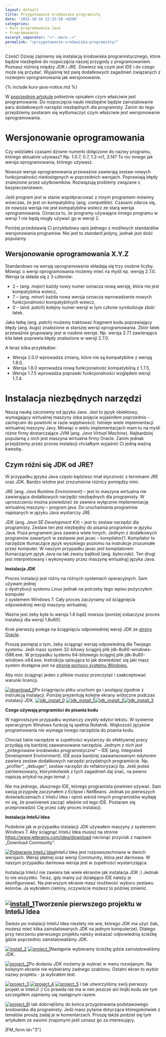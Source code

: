 ```yaml
---
layout: default
title: Przygotowanie środowiska programisty
date: '2015-10-18 22:33:58 +0200'
categories:
- Kurs programowania Java
- Programowanie
excerpt_separator: "<!--more-->"
permalink: "/przygotowanie-srodowiska-programisty/"
---
```

Cześć! Dzisiaj zajmiemy się instalacją środowiska programistycznego, które będzie niezbędne do rozpoczęcia naszej przygody z programowaniem. Poznasz różnicę między JDK i JRE. Dowiesz się czym jest IDE i do czego może się przydać. Wyjaśnię też parę dodatkowych zagadnień związanych z rozwojem oprogramowania jak wersjonowanie.

{% include kurs-java-notice.md %}

W [poprzednim artykule](http://www.samouczekprogramisty.pl/czym-wlasciwie-jest-programowanie/) pobieżnie opisałem czym właściwie jest programowanie. Do rozpoczęcia nauki niezbędne będzie zainstalowanie paru dodatkowych narzędzi niezbędnych dla programisty. Zanim do tego przejdziemy postaram się wytłumaczyć czym właściwie jest wersjonowanie oprogramowania.

# Wersjonowanie oprogramowania
  
Czy widziałeś czasami dziwne numerki dołączone do nazwy programu, którego aktualnie używasz? Np. 1.0.7, 0.7, 1.2-rc1, 3.14? To nic innego jak wersja oprogramowania, którego używasz.

Nowsze wersje oprogramowania przeważnie zawierają zestaw nowych funkcjonalności niedostępnych w poprzednich wersjach. Poprawiają błędy znalezione przez użytkowników. Rozwiązują problemy związane z bezpieczeństwem.

Jeśli program jest w stanie współpracować z innym programem mówimy wówczas, że jest on kompatybilny (ang. _compatible_). Czasami zdarza się, że nowsza wersja nie jest kompatybilna wstecz ze starą wersja oprogramowania. Oznacza to, że programy używające innego programu w wersji 1 nie będą mogły używać go w wersji 2.

Poniżej przedstawię Ci przykładowy opis jednego z możliwych standardów wersjonowania programów. Nie jest to standard jedyny, jednak jest dość popularny.

## Wersjonowanie oprogramowania X.Y.Z
  
Standardowo na wersję oprogramowania składają się trzy osobne liczby. Mówiąc o wersji oprogramowania możemy mieć na myśli np. wersję 2.7.0. Wersja ta składa się z 3 członów:
- 2 – (ang. _major_) każdy nowy numer oznacza nową wersję, która nie jest kompatybilna wstecz,
- 7 – (ang. _minor_) każda nowa wersja oznacza wprowadzenie nowych funkcjonalności kompatybilnych wstecz,
- 0 – (and. _patch_) kolejny numer wersji w tym członie symbolizuje zbiór łatek.
  
  
Jako łatkę (ang. _patch_) możemy traktować fragment kodu poprawiający błędy (ang. _bugs_) znalezione w starszej wersji oprogramowania. Zbiór łatek przeważnie grupowany jest w osobne wersje. Np. wersja 2.7.1 zawierająca kila łatek poprawia błędy znalezione w wersji 2.7.0.

A teraz kilka przykładów:

- Wersja 2.0.0 wprowadza zmiany, które nie są kompatybilne z wersją 1.8.0,
- Wersja 1.8.0 wprowadza nową funkcjonalność kompatybilną z 1.7.5,
- Wersja 1.7.5 wprowadza poprawki funkcjonalności względem wersji 1.7.4.
  

# Instalacja niezbędnych narzędzi
  
Naszą naukę zaczniemy od języka Java. Jest to język obiektowy, wymagający wirtualnej maszyny (oba pojęcia wyjaśniłem poprzednio - zachęcam do powtórki w razie wątpliwości). Istnieje wiele implementacji wirtualnej maszyny Javy. Mówiąc o wielu implementacjach mam tu na myśli różne firmy dostarczające JVM (ang. _Java Virtual Machine_). Najbardziej popularną z nich jest maszyna wirtualna firmy Oracle. Zanim jednak przejdziemy przez proces instalacji chciałbym wyjaśnić Ci jedną ważną kwestię..
## Czym różni się JDK od JRE?
  
W przypadku języka Java często będziesz miał styczność z terminami JRE oraz JDK. Bardzo istotne jest zrozumienie różnicy pomiędzy nimi.

JRE (ang. _Java Runtime Environment)_ – jest to maszyna wirtualna nie zawierająca dodatkowych narzędzi niezbędnych dla programisty. W uproszczeniu można powiedzieć że zawiera wyłącznie implementację wirtualnej maszyny – program java. Do uruchamiania programów napisanych w języku Java wystarczy JRE.

JDK (ang. _Java SE Development Kit_) – jest to zestaw narzędzi dla programisty. Zestaw ten jest niezbędny do pisania programów w języku Java. Poza programem java zawiera wiele innych. Jednym z dodatkowych programów zawartych w zestawie jest javac – kompilator[1. Kompilator to narzędzie tłumaczące język wysokiego poziomu na instrukcje zrozumiałe przez komputer. W naszym przypadku javac jest kompilatorem tłumaczącym język Java na tak zwany bajtkod (ang. _bytecode_). Ten drugi jest interpretowany i wykonywany przez maszynę wirtualną] języka Java.

**Instalacja JDK**

Proces instalacji jest różny na różnych systemach operacyjnych. Sam używam jednej  
z dystrybucji systemu Linux jednak na potrzeby tego wpisu pożyczyłem komputer  
z systemem Windows 7. Cały proces zaczynamy od ściągnięcia odpowiedniej wersji maszyny wirtualnej.

Ważne jest żeby była to wersja 1.8 bądź nowsza (poniżej zobaczysz proces instalacji dla wersji 1.8u60).

Krok pierwszy polega na ściągnięciu odpowiedniej wersji JDK ze [strony Oracle](http://www.oracle.com/technetwork/java/javase/downloads/jdk8-downloads-2133151.html).

Proszę pamiętaj o tym, żeby ściągnąć wersję odpowiednią dla Twojego systemu. Jeśli masz system 32-bitowy ściągnij plik jdk-8u60-windows-i586.exe. W przypadku systemu 64-bitowego ściągnij plik jdk-8u60-windows-x64.exe. Instrukcja opisująca to jak dowiedzieć się jaki masz system dostępna jest na [stronie pomocy systemu Windows.](http://windows.microsoft.com/pl-pl/windows/32-bit-and-64-bit-window)

Aby móc ściągnąć jeden z plików musisz przeczytać i zaakceptować warunki licencji.

[![download_0](http://www.samouczekprogramisty.pl/wp-content/uploads/2015/10/download_0-150x150.jpg)](http://www.samouczekprogramisty.pl/wp-content/uploads/2015/10/download_0.jpg)Po ściągnięciu pliku uruchom go i postępuj zgodnie z instrukcją instalacji. Poniżej prezentuję kolejne ekrany widoczne podczas instalacji JDK. [![jdk_install_0](http://www.samouczekprogramisty.pl/wp-content/uploads/2015/10/jdk_install_0-150x150.jpg)](http://www.samouczekprogramisty.pl/wp-content/uploads/2015/10/jdk_install_0.jpg) [![jdk_install_1](http://www.samouczekprogramisty.pl/wp-content/uploads/2015/10/jdk_install_1-150x150.jpg)](http://www.samouczekprogramisty.pl/wp-content/uploads/2015/10/jdk_install_1.jpg)[![jdk_install_2](http://www.samouczekprogramisty.pl/wp-content/uploads/2015/10/jdk_install_2-150x150.jpg)](http://www.samouczekprogramisty.pl/wp-content/uploads/2015/10/jdk_install_2.jpg)[![jdk_install_3](http://www.samouczekprogramisty.pl/wp-content/uploads/2015/10/jdk_install_3-150x150.jpg)](http://www.samouczekprogramisty.pl/wp-content/uploads/2015/10/jdk_install_3.jpg)

**Czego używają programiści do pisania kodu**

W najprostszym przypadku wystarczy zwykły edytor tekstu. W systemie operacyjnym Windows funkcję tą spełnia Notatnik. Większość języków programowania nie wymaga innego narzędzia do pisania kodu.

Chociaż takie narzędzie w zupełności wystarczy do efektywnej pracy przydają się bardziej zaawansowane narzędzia. Jednym z nich jest „zintegrowane środowisko programistyczne” – IDE (ang. Integrated Development Environment). IDE poza bardziej zaawansowanym edytorem zawiera zestaw dodatkowych narzędzi przydatnych programiście. Np. „profiler”, „debuger”, zestaw narzędzi do refaktoryzacji itp. Jeśli jesteś zainteresowany, którymkolwiek z tych zagadnień daj znać, na pewno napiszę artykuł na jego temat ;)

Nie ma jednego, słusznego IDE, którego programista powinien używać. Sam swoją przygodę zaczynałem z Eclipse i NetBeans. Jednak po pierwszych doświadczeniach z InteliJ Idea i opinii wśród innych programistów wydaję mi się, że powinieneś zacząć właśnie od tego IDE. Postaram się przeprowadzić Cię przez cały proces instalacji.

**Instalacja InteliJ Idea**

Podobnie jak w przypadku instalacji JDK używałem maszyny z systemem Windows 7. Aby ściągnąć InteliJ Idea musisz na stronie https://www.jetbrains.com/idea/download nacisnąć przycisk z napisem „Download Community”.

[![Pobieranie InteliJ Idea](http://www.samouczekprogramisty.pl/wp-content/uploads/2015/10/download_2-150x150.jpg)](http://www.samouczekprogramisty.pl/wp-content/uploads/2015/10/download_2.jpg)InteliJ Idea jest rozpowszechniane w dwóch wersjach. Wersji płatnej oraz wersji Community, która jest darmowa. W naszym przypadku darmowa wersja jest w zupełności wystarczająca.

Instalacja InteliJ nie zawiera tak wiele ekranów jak instalacja JDK :) Jednak to nie wszystko. Teraz, gdy mamy już działające IDE należy je skonfigurować. Na pierwszym ekranie masz możliwość wyboru zestawu kolorów. Ja wybrałem ciemny, oczywiście możesz to później zmienić.

## [![install_1](http://www.samouczekprogramisty.pl/wp-content/uploads/2015/10/install_1-150x150.jpg)](http://www.samouczekprogramisty.pl/wp-content/uploads/2015/10/install_1.jpg)Tworzenie pierwszego projektu w InteliJ Idea
  
Świeżo po instalacji InteliJ Idea niestety nie wie, którego JDK ma użyć (tak, możesz mieć kilka zainstalowanych JDK na jednym komputerze). Dlatego przy tworzeniu pierwszego projektu należy wskazać odpowiednią ścieżkę gdzie poprzednio zainstalowaliśmy JDK.

[![install_2](http://www.samouczekprogramisty.pl/wp-content/uploads/2015/10/install_2-150x150.jpg)](http://www.samouczekprogramisty.pl/wp-content/uploads/2015/10/install_2.jpg) [![project_1](http://www.samouczekprogramisty.pl/wp-content/uploads/2015/10/project_1-150x150.jpg)](http://www.samouczekprogramisty.pl/wp-content/uploads/2015/10/project_1.jpg)Następnie wybieramy ścieżkę gdzie zainstalowaliśmy JDK.

[![project_2](http://www.samouczekprogramisty.pl/wp-content/uploads/2015/10/project_2-150x150.jpg)](http://www.samouczekprogramisty.pl/wp-content/uploads/2015/10/project_2.jpg)Po dodaniu JDK możemy je wybrać w menu rozwijanym. Na kolejnym ekranie nie wybieramy żadnego szablonu. Ostatni ekran to wybór nazwy projektu - ja wybrałem test.

[![project_3](http://www.samouczekprogramisty.pl/wp-content/uploads/2015/10/project_3-150x150.jpg)](http://www.samouczekprogramisty.pl/wp-content/uploads/2015/10/project_3.jpg) [![project_4](http://www.samouczekprogramisty.pl/wp-content/uploads/2015/10/project_4-150x150.jpg)](http://www.samouczekprogramisty.pl/wp-content/uploads/2015/10/project_4.jpg) [![project_5](http://www.samouczekprogramisty.pl/wp-content/uploads/2015/10/project_5-150x150.jpg)](http://www.samouczekprogramisty.pl/wp-content/uploads/2015/10/project_5.jpg) I tak utworzyliśmy swój pierwszy projekt w InteliJ! :) Co prawda nie ma w nim jeszcze ani linijki kodu ale tym szczegółem zajmiemy się następnym razem.

[![project_6](http://www.samouczekprogramisty.pl/wp-content/uploads/2015/10/project_6-150x150.jpg)](http://www.samouczekprogramisty.pl/wp-content/uploads/2015/10/project_6.jpg)I tak dobrnęliśmy do końca przygotowania podstawowego środowiska dla programisty. Jeśli masz pytania dotyczące któregokolwiek z tematów proszę zadaj je w komentarzach. Proszę także podziel się tym artykułem ze swoimi znajomymi jeśli uznasz go za interesujący.

[FM\_form id="3"]

